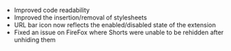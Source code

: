 - Improved code readability
- Improved the insertion/removal of stylesheets
- URL bar icon now reflects the enabled/disabled state of the extension
- Fixed an issue on FireFox where Shorts were unable to be rehidden after unhiding them